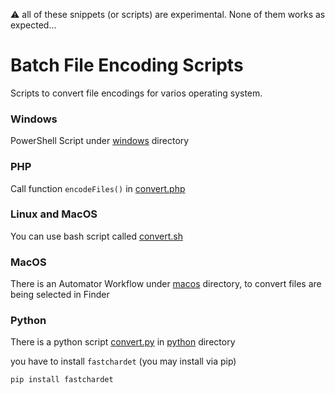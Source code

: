 :warning: all of these snippets (or scripts) are experimental. None of them works as expected...


Batch File Encoding Scripts
======================

Scripts to convert file encodings for varios operating system.

### Windows
PowerShell Script under [windows](windows) directory

### PHP
Call function ```encodeFiles()``` in [convert.php](php/convert.php)

### Linux and MacOS
You can use bash script called [convert.sh](linux/convert.sh)

### MacOS
There is an Automator Workflow under [macos](macos) directory, to convert files are being selected in Finder

### Python
There is a python script [convert.py](python/convert.py) in [python](python) directory

you have to install ```fastchardet``` (you may install via pip)

```
pip install fastchardet
```
